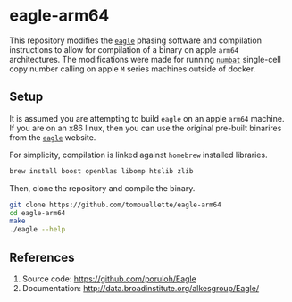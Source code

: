 # eagle-arm64

This repository modifies the [`eagle`](https://alkesgroup.broadinstitute.org/Eagle/) phasing software and compilation instructions to allow for compilation of a binary on apple `arm64` architectures. The modifications were made for running [`numbat`](https://github.com/kharchenkolab/numbat) single-cell copy number calling on apple `M` series machines outside of docker.

## Setup

It is assumed you are attempting to build `eagle` on an apple `arm64` machine. If you are on an x86 linux, then you can use the original pre-built binarires from the [`eagle`](https://alkesgroup.broadinstitute.org/Eagle/) website.

For simplicity, compilation is linked against `homebrew` installed libraries.

```bash
brew install boost openblas libomp htslib zlib
```

Then, clone the repository and compile the binary.

```bash
git clone https://github.com/tomouellette/eagle-arm64
cd eagle-arm64
make    
./eagle --help
```

## References

1. Source code: https://github.com/poruloh/Eagle
2. Documentation: http://data.broadinstitute.org/alkesgroup/Eagle/
